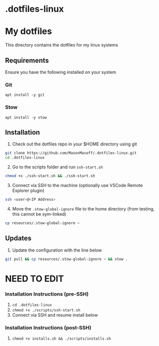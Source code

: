 # .dotfiles-linux
# My dotfiles

This directory contains the dotfiles for my linux systems

## Requirements

Ensure you have the following installed on your system

### Git

```
apt install -y git
```

### Stow

```
apt install -y stow
```

## Installation

1. Check out the dotfiles repo in your $HOME directory using git
```bash
git clone https://github.com/MasonMasoff/.dotfiles-linux.git
cd .dotfiles-linux
```


2. Go to the scripts folder and run `ssh-start.sh`
```bash
chmod +x ./ssh-start.sh && ./ssh-start.sh

```


3. Connect via SSH to the machine (optionally use VSCode Remote Explorer plugin)

```bash
ssh <user>@<IP Address>
```

4. Move the `.stow-global-ignore` file to the home directory (from testing, this cannot be sym-linked)
```bash
cp resources/.stow-global-ignore ~
```

## Updates
1. Update the configuration with the line below
```bash
git pull && cp resources/.stow-global-ignore ~ && stow .
```









# NEED TO EDIT
### Installation Instructions (pre-SSH)
1. `cd .dotfiles-linux`
2. `chmod +x ./scripts/ssh-start.sh`
3. Connect via SSH and resume install below

### Installation Instructions (post-SSH)
1. `chmod +x installs.sh && ./scripts/installs.sh`


